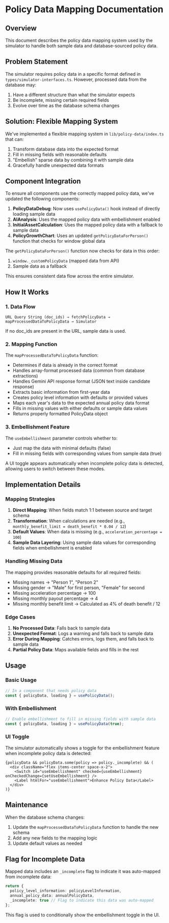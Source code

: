 # Policy Data Mapping Documentation

## Overview

This document describes the policy data mapping system used by the simulator to handle both sample data and database-sourced policy data.

## Problem Statement

The simulator requires policy data in a specific format defined in `types/simulator-interfaces.ts`. However, processed data from the database may:

1. Have a different structure than what the simulator expects
2. Be incomplete, missing certain required fields
3. Evolve over time as the database schema changes

## Solution: Flexible Mapping System

We've implemented a flexible mapping system in `lib/policy-data/index.ts` that can:

1. Transform database data into the expected format
2. Fill in missing fields with reasonable defaults
3. "Embellish" sparse data by combining it with sample data
4. Gracefully handle unexpected data formats

## Component Integration

To ensure all components use the correctly mapped policy data, we've updated the following components:

1. **PolicyDataDebug**: Now uses `usePolicyData()` hook instead of directly loading sample data
2. **AIAnalysis**: Uses the mapped policy data with embellishment enabled
3. **InitialAssetCalculation**: Uses the mapped policy data with a fallback to sample data
4. **PolicyGrowthChart**: Uses an updated `getPolicyDataForPerson()` function that checks for window global data

The `getPolicyDataForPerson()` function now checks for data in this order:

1. `window._customPolicyData` (mapped data from API)
2. Sample data as a fallback

This ensures consistent data flow across the entire simulator.

## How It Works

### 1. Data Flow

```
URL Query String (doc_ids) → fetchPolicyData → mapProcessedDataToPolicyData → Simulator
```

If no doc_ids are present in the URL, sample data is used.

### 2. Mapping Function

The `mapProcessedDataToPolicyData` function:

- Determines if data is already in the correct format
- Handles array-format processed data (common from database extractions)
- Handles Gemini API response format (JSON text inside candidate response)
- Extracts basic information from first-year data
- Creates policy level information with defaults or provided values
- Maps each year's data to the expected annual policy data format
- Fills in missing values with either defaults or sample data values
- Returns properly formatted PolicyData object

### 3. Embellishment Feature

The `useEmbellishment` parameter controls whether to:

- Just map the data with minimal defaults (false)
- Fill in missing fields with corresponding values from sample data (true)

A UI toggle appears automatically when incomplete policy data is detected, allowing users to switch between these modes.

## Implementation Details

### Mapping Strategies

1. **Direct Mapping**: When fields match 1:1 between source and target schema
2. **Transformation**: When calculations are needed (e.g., `monthly_benefit_limit = death_benefit * 0.04 / 12`)
3. **Default Values**: When data is missing (e.g., `acceleration_percentage = 100`)
4. **Sample Data Layering**: Using sample data values for corresponding fields when embellishment is enabled

### Handling Missing Data

The mapping provides reasonable defaults for all required fields:

- Missing names → "Person 1", "Person 2"
- Missing gender → "Male" for first person, "Female" for second
- Missing acceleration percentage → 100
- Missing monthly payout percentage → 4
- Missing monthly benefit limit → Calculated as 4% of death benefit / 12

### Edge Cases

1. **No Processed Data**: Falls back to sample data
2. **Unexpected Format**: Logs a warning and falls back to sample data
3. **Error During Mapping**: Catches errors, logs them, and falls back to sample data
4. **Partial Policy Data**: Maps available fields and fills in the rest

## Usage

### Basic Usage

```typescript
// In a component that needs policy data
const { policyData, loading } = usePolicyData();
```

### With Embellishment

```typescript
// Enable embellishment to fill in missing fields with sample data
const { policyData, loading } = usePolicyData(true);
```

### UI Toggle

The simulator automatically shows a toggle for the embellishment feature when incomplete policy data is detected:

```tsx
{policyData && policyData.some(policy => policy._incomplete) && (
  <div className="flex items-center space-x-2">
    <Switch id="useEmbellishment" checked={useEmbellishment} onCheckedChange={setUseEmbellishment} />
    <Label htmlFor="useEmbellishment">Enhance Policy Data</Label>
  </div>
)}
```

## Maintenance

When the database schema changes:

1. Update the `mapProcessedDataToPolicyData` function to handle the new schema
2. Add any new fields to the mapping logic
3. Update default values as needed

## Flag for Incomplete Data

Mapped data includes an `_incomplete` flag to indicate it was auto-mapped from incomplete data:

```typescript
return {
  policy_level_information: policyLevelInformation,
  annual_policy_data: annualPolicyData,
  _incomplete: true // Flag to indicate this data was auto-mapped
};
```

This flag is used to conditionally show the embellishment toggle in the UI.
